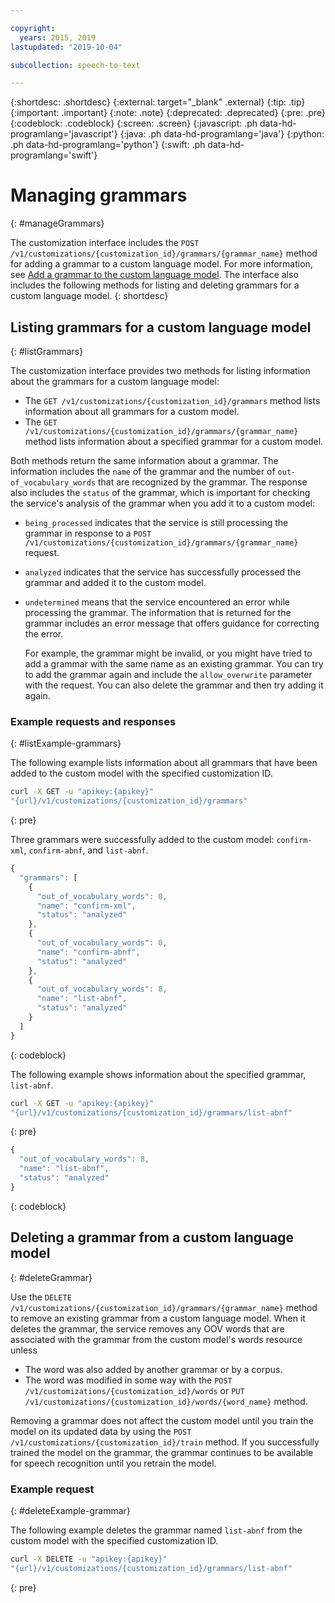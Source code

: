 ```yaml
---

copyright:
  years: 2015, 2019
lastupdated: "2019-10-04"

subcollection: speech-to-text

---
```


{:shortdesc: .shortdesc}
{:external: target="_blank" .external}
{:tip: .tip}
{:important: .important}
{:note: .note}
{:deprecated: .deprecated}
{:pre: .pre}
{:codeblock: .codeblock}
{:screen: .screen}
{:javascript: .ph data-hd-programlang='javascript'}
{:java: .ph data-hd-programlang='java'}
{:python: .ph data-hd-programlang='python'}
{:swift: .ph data-hd-programlang='swift'}

# Managing grammars
{: #manageGrammars}

The customization interface includes the `POST /v1/customizations/{customization_id}/grammars/{grammar_name}` method for adding a grammar to a custom language model. For more information, see [Add a grammar to the custom language model](/docs/services/speech-to-text?topic=speech-to-text-grammarAdd#addGrammar). The interface also includes the following methods for listing and deleting grammars for a custom language model.
{: shortdesc}

## Listing grammars for a custom language model
{: #listGrammars}

The customization interface provides two methods for listing information about the grammars for a custom language model:

-   The `GET /v1/customizations/{customization_id}/grammars` method lists information about all grammars for a custom model.
-   The `GET /v1/customizations/{customization_id}/grammars/{grammar_name}` method lists information about a specified grammar for a custom model.

Both methods return the same information about a grammar. The information includes the `name` of the grammar and the number of `out-of_vocabulary_words` that are recognized by the grammar. The response also includes the `status` of the grammar, which is important for checking the service's analysis of the grammar when you add it to a custom model:

-   `being_processed` indicates that the service is still processing the grammar in response to a `POST /v1/customizations/{customization_id}/grammars/{grammar_name}` request.
-   `analyzed` indicates that the service has successfully processed the grammar and added it to the custom model.
-   `undetermined` means that the service encountered an error while processing the grammar. The information that is returned for the grammar includes an error message that offers guidance for correcting the error.

    For example, the grammar might be invalid, or you might have tried to add a grammar with the same name as an existing grammar. You can try to add the grammar again and include the `allow_overwrite` parameter with the request. You can also delete the grammar and then try adding it again.

### Example requests and responses
{: #listExample-grammars}

The following example lists information about all grammars that have been added to the custom model with the specified customization ID.

```bash
curl -X GET -u "apikey:{apikey}"
"{url}/v1/customizations/{customization_id}/grammars"
```
{: pre}

Three grammars were successfully added to the custom model: `confirm-xml`, `confirm-abnf`, and `list-abnf`.

```javascript
{
  "grammars": [
    {
      "out_of_vocabulary_words": 0,
      "name": "confirm-xml",
      "status": "analyzed"
    },
    {
      "out_of_vocabulary_words": 0,
      "name": "confirm-abnf",
      "status": "analyzed"
    },
    {
      "out_of_vocabulary_words": 8,
      "name": "list-abnf",
      "status": "analyzed"
    }
  ]
}
```
{: codeblock}

The following example shows information about the specified grammar, `list-abnf`.

```bash
curl -X GET -u "apikey:{apikey}"
"{url}/v1/customizations/{customization_id}/grammars/list-abnf"
```
{: pre}

```javascript
{
  "out_of_vocabulary_words": 8,
  "name": "list-abnf",
  "status": "analyzed"
}
```
{: codeblock}

## Deleting a grammar from a custom language model
{: #deleteGrammar}

Use the `DELETE /v1/customizations/{customization_id}/grammars/{grammar_name}` method to remove an existing grammar from a custom language model. When it deletes the grammar, the service removes any OOV words that are associated with the grammar from the custom model's words resource unless

-   The word was also added by another grammar or by a corpus.
-   The word was modified in some way with the `POST /v1/customizations/{customization_id}/words` or `PUT /v1/customizations/{customization_id}/words/{word_name}` method.

Removing a grammar does not affect the custom model until you train the model on its updated data by using the `POST /v1/customizations/{customization_id}/train` method. If you successfully trained the model on the grammar, the grammar continues to be available for speech recognition until you retrain the model.

### Example request
{: #deleteExample-grammar}

The following example deletes the grammar named `list-abnf` from the custom model with the specified customization ID.

```bash
curl -X DELETE -u "apikey:{apikey}"
"{url}/v1/customizations/{customization_id}/grammars/list-abnf"
```
{: pre}
